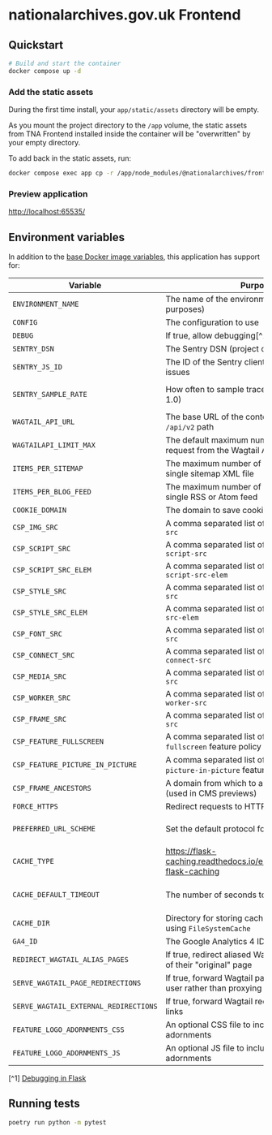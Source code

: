 # nationalarchives.gov.uk Frontend

## Quickstart

```sh
# Build and start the container
docker compose up -d
```

### Add the static assets

During the first time install, your `app/static/assets` directory will be empty.

As you mount the project directory to the `/app` volume, the static assets from TNA Frontend installed inside the container will be "overwritten" by your empty directory.

To add back in the static assets, run:

```sh
docker compose exec app cp -r /app/node_modules/@nationalarchives/frontend/nationalarchives/assets /app/app/static
```

### Preview application

<http://localhost:65535/>

## Environment variables

In addition to the [base Docker image variables](https://github.com/nationalarchives/docker/blob/main/docker/tna-python/README.md#environment-variables), this application has support for:

| Variable                              | Purpose                                                                     | Default                                        |
| ------------------------------------- | --------------------------------------------------------------------------- | ---------------------------------------------- |
| `ENVIRONMENT_NAME`                    | The name of the environment (for reporting purposes)                        | `production`                                   |
| `CONFIG`                              | The configuration to use                                                    | `config.Production`                            |
| `DEBUG`                               | If true, allow debugging[^1]                                                | `False`                                        |
| `SENTRY_DSN`                          | The Sentry DSN (project code)                                               | _none_                                         |
| `SENTRY_JS_ID`                        | The ID of the Sentry client project to catch issues                         | _none_                                         |
| `SENTRY_SAMPLE_RATE`                  | How often to sample traces and profiles (0-1.0)                             | production: `0.1`, staging: `1`, develop: `0`  |
| `WAGTAIL_API_URL`                     | The base URL of the content API, including the `/api/v2` path               | _none_                                         |
| `WAGTAILAPI_LIMIT_MAX`                | The default maximum number of items to request from the Wagtail API         | `20`                                           |
| `ITEMS_PER_SITEMAP`                   | The maximum number of items to add to a single sitemap XML file             | `500`                                          |
| `ITEMS_PER_BLOG_FEED`                 | The maximum number of items to add to a single RSS or Atom feed             | `50`                                           |
| `COOKIE_DOMAIN`                       | The domain to save cookie preferences against                               | _none_                                         |
| `CSP_IMG_SRC`                         | A comma separated list of CSP rules for `img-src`                           | `'self'`                                       |
| `CSP_SCRIPT_SRC`                      | A comma separated list of CSP rules for `script-src`                        | `'self'`                                       |
| `CSP_SCRIPT_SRC_ELEM`                 | A comma separated list of CSP rules for `script-src-elem`                   | `'self'`                                       |
| `CSP_STYLE_SRC`                       | A comma separated list of CSP rules for `style-src`                         | `'self'`                                       |
| `CSP_STYLE_SRC_ELEM`                  | A comma separated list of CSP rules for `style-src-elem`                    | `'self'`                                       |
| `CSP_FONT_SRC`                        | A comma separated list of CSP rules for `font-src`                          | `'self'`                                       |
| `CSP_CONNECT_SRC`                     | A comma separated list of CSP rules for `connect-src`                       | `'self'`                                       |
| `CSP_MEDIA_SRC`                       | A comma separated list of CSP rules for `media-src`                         | `'self'`                                       |
| `CSP_WORKER_SRC`                      | A comma separated list of CSP rules for `worker-src`                        | `'self'`                                       |
| `CSP_FRAME_SRC`                       | A comma separated list of CSP rules for `frame-src`                         | `'self'`                                       |
| `CSP_FEATURE_FULLSCREEN`              | A comma separated list of rules for the `fullscreen` feature policy         | `'self'`                                       |
| `CSP_FEATURE_PICTURE_IN_PICTURE`      | A comma separated list of rules for the `picture-in-picture` feature policy | `'self'`                                       |
| `CSP_FRAME_ANCESTORS`                 | A domain from which to allow frame embedding (used in CMS previews)         | _none_                                         |
| `FORCE_HTTPS`                         | Redirect requests to HTTPS as part of the CSP                               | _none_                                         |
| `PREFERRED_URL_SCHEME`                | Set the default protocol for generating links                               | production/staging: `https`, develop: `http`   |
| `CACHE_TYPE`                          | https://flask-caching.readthedocs.io/en/latest/#configuring-flask-caching   | `FileSystemCache`                              |
| `CACHE_DEFAULT_TIMEOUT`               | The number of seconds to cache pages for                                    | production: `300`, staging: `10`, develop: `1` |
| `CACHE_DIR`                           | Directory for storing cached responses when using `FileSystemCache`         | `/tmp`                                         |
| `GA4_ID`                              | The Google Analytics 4 ID                                                   | _none_                                         |
| `REDIRECT_WAGTAIL_ALIAS_PAGES`        | If true, redirect aliased Wagtail pages to the URI of their "original" page | `True`                                         |
| `SERVE_WAGTAIL_PAGE_REDIRECTIONS`     | If true, forward Wagtail page redirects to the user rather than proxying    | `True`                                         |
| `SERVE_WAGTAIL_EXTERNAL_REDIRECTIONS` | If true, forward Wagtail redirects to external links                        | `True`                                         |
| `FEATURE_LOGO_ADORNMENTS_CSS`         | An optional CSS file to include for logo adornments                         | _none_                                         |
| `FEATURE_LOGO_ADORNMENTS_JS`          | An optional JS file to include for logo adornments                          | _none_                                         |

[^1] [Debugging in Flask](https://flask.palletsprojects.com/en/2.3.x/debugging/)

## Running tests

```sh
poetry run python -m pytest
```
